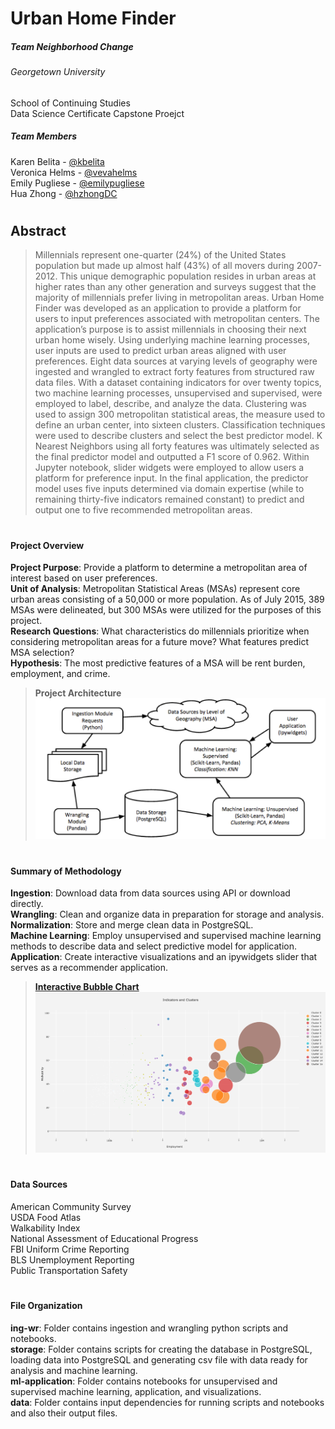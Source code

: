 # Urban Home Finder 
##### Team Neighborhood Change  
###### Georgetown University  
School of Continuing Studies  
Data Science Certificate Capstone Proejct
##### Team Members
Karen Belita - [@kbelita](https://github.com/kbelita)  
Veronica Helms - [@vevahelms](https://github.com/vevahelms)  
Emily Pugliese - [@emilypugliese](https://github.com/emilypugliese)  
Hua Zhong - [@hzhongDC](https://github.com/hzhongdc)  
#
## Abstract  
>Millennials represent one-quarter (24%) of the United States population but made up almost half (43%) of all movers during 2007-2012.  This unique demographic population resides in urban areas at higher rates than any other generation and surveys suggest that the majority of millennials prefer living in metropolitan areas. Urban Home Finder was developed as an application to provide a platform for users to input preferences associated with metropolitan centers. The application’s purpose is to assist millennials in choosing their next urban home wisely. Using underlying machine learning processes, user inputs are used to predict urban areas aligned with user preferences. Eight data sources at varying levels of geography were ingested and wrangled to extract forty features from structured raw data files. With a dataset containing indicators for over twenty topics, two machine learning processes, unsupervised and supervised, were employed to label, describe, and analyze the data. Clustering was used to assign 300 metropolitan statistical areas, the measure used to define an urban center, into sixteen clusters. Classification techniques were used to describe clusters and select the best predictor model. K Nearest Neighbors using all forty features was ultimately selected as the final predictor model and outputted a F1 score of 0.962. Within Jupyter notebook, slider widgets were employed to allow users a platform for preference input. In the final application, the predictor model uses five inputs determined via domain expertise (while to remaining thirty-five indicators remained constant) to predict and output one to five recommended metropolitan areas. 
#
#
#
#
#### Project Overview
**Project Purpose**: Provide a platform to determine a metropolitan area of interest based on user preferences.  
**Unit of Analysis**: Metropolitan Statistical Areas (MSAs) represent core urban areas consisting of a 50,000 or more population.  As of July 2015, 389 MSAs were delineated, but 300 MSAs were utilized for the purposes of this project.  
**Research Questions**: 
What characteristics do millennials prioritize when considering metropolitan areas for a future move? 
What features predict MSA selection?  
**Hypothesis**: The most predictive features of a MSA will be rent burden, employment, and crime. 
> **Project Architecture**
> ![Neighborhood Change Architecture](https://github.com/kbelita/neighborhood-change-images/raw/master/neighborhood-change-architecture.png)  

#
#
#
#
#### Summary of Methodology
**Ingestion**: Download data from data sources using API or download directly.  
**Wrangling**: Clean and organize data in preparation for storage and analysis.  
**Normalization**: Store and merge clean data in PostgreSQL.  
**Machine Learning**: Employ unsupervised and supervised machine learning methods to describe data and select predictive model for application.  
**Application**: Create interactive visualizations and an ipywidgets slider that serves as a recommender application.  

> **[Interactive Bubble Chart](https://plot.ly/~karen.belita/2.embed "https://plot.ly/~karen.belita/2.embed")**
 [![Data Visualization](https://raw.githubusercontent.com/kbelita/neighborhood-change-images/master/Indicators_Clusters.png)](https://plot.ly/~karen.belita/2.embed "https://plot.ly/~karen.belita/2.embed")  
 #
 #
 #
 #
#### Data Sources  
American Community Survey  
USDA Food Atlas  
Walkability Index  
National Assessment of Educational Progress  
FBI Uniform Crime Reporting  
BLS Unemployment Reporting  
Public Transportation Safety
#
#
#### File Organization
**ing-wr**: Folder contains ingestion and wrangling python scripts and notebooks.  
**storage**: Folder contains scripts for creating the database in PostgreSQL, loading data into PostgreSQL and generating csv file with data ready for analysis and machine learning.  
**ml-application**: Folder contains notebooks for unsupervised and supervised machine learning, application, and visualizations.  
**data**: Folder contains input dependencies for running scripts and notebooks and also their output files.










